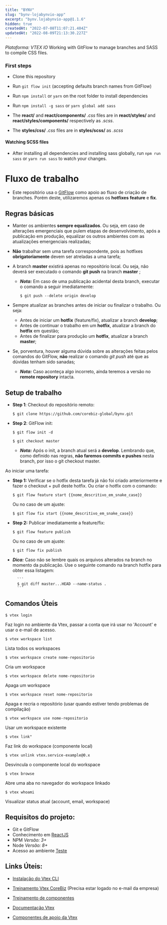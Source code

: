 ```yaml
---
title: "BYNV"
slug: "bynv-lojabynvio-app"
excerpt: "bynv.lojabynvio-app@1.1.6"
hidden: true
createdAt: "2022-07-08T11:07:21.404Z"
updatedAt: "2022-08-09T21:13:30.227Z"
---
```

*Plataforma: VTEX IO*
Working with GitFlow to manage branches and SASS to compile CSS files.

### First steps
- Clone this repository
- Run ```git flow init``` (accepting defaults branch names from GitFlow)
- Run ```npm install``` or ```yarn``` on the root folder to install dependencies
- Run ```npm install -g sass``` or ```yarn global add sass```

- The **react/** and **react/components/** *.css* files are in **react/styles/** and **react/styles/components/** respectively as *.scss*.
- The **styles/css/** *.css* files are in **styles/scss/** as *.scss*

#### Watching SCSS files
- After installing all dependencies and installing sass globally, run ```npm run sass``` or ```yarn run sass``` to watch your changes.

# Fluxo de trabalho

- Este repositório usa o [GitFlow](https://danielkummer.github.io/git-flow-cheatsheet/index.html) como apoio ao fluxo de criação de branches. Porém deste, utilizaremos apenas os **hotfixes** **feature** e **fix**.

## Regras básicas

- Manter os ambientes **sempre equalizados**. Ou seja, em caso de alterações emergenciais que pulem etapas de desenvolvimento, após a publicação em produção, equalizar os outros ambientes com as atualizações emergenciais realizadas;

- **Não** trabalhar sem uma tarefa correspondente, pois as hotfixes **obrigatoriamente** devem ser atreladas a uma tarefa;

- A branch **master** existirá apenas no repositório local. Ou seja, não deverá ser executado o comando **git push** na branch **master** ;

	- ***Nota:*** Em caso de uma publicação acidental desta branch, executar o comando a seguir imediatamente:
		
		```
		$ git push --delete origin develop
		```


- Sempre atualizar as branches antes de iniciar ou finalizar o trabalho. Ou seja:
	- Antes de iniciar um **hotfix** (feature/fix), atualizar a branch **develop**;
	- Antes de continuar o trabalho em um **hotfix**, atualizar a branch do **hotfix** em questão;
	- Antes de finalizar para produção um **hotfix**, atualizar a branch **master**;

- Se, porventura, houver alguma dúvida sobre as alterações feitas pelos comandos do GitFlow, **não** realizar o comando *git push* até que as dúvidas tenham sido sanadas;

	- ***Nota:*** Caso aconteça algo incorreto, ainda teremos a versão no **remote repository** intacta.

## Setup de trabalho

- **Step 1**: Checkout do repositório remoto:
	
	```
	$ git clone https://github.com/corebiz-global/bynv.git
	```

- **Step 2**: GitFlow init:
	
	```
	$ git flow init -d
	```

	
	```
	$ git checkout master
	```

	- ***Nota:*** Após o init, a branch atual será a **develop**. Lembrando que, como definido nas regras, **não faremos commits e pushes** nesta branch, por isso o git checkout master.



Ao iniciar uma tarefa:

- **Step 1:** Verificar se o hotfix desta tarefa já não foi criado anteriormente e fazer o checkout + pull deste hotfix. Ou criar o hotfix com o comando:

	```
	$ git flow feature start {{nome_descritivo_em_snake_case}}
	```
	Ou no caso de um ajuste:
	```
	$ git flow fix start {{nome_descritivo_em_snake_case}}
	```

- **Step 2:** Publicar imediatamente a feature/fix:

	```
	$ git flow feature publish
	```
	Ou no caso de um ajuste:

	```
	$ git flow fix publish
	```

- ***Dica:*** Caso não se lembre quais os arquivos alterados na branch no momento da publicação. Use o seguinte comando na branch hotfix para obter essa listagem:
	
		```
		$ git diff master...HEAD --name-status .
		```

## Comandos Úteis



	$ vtex login

Faz login no ambiente da Vtex, passar a conta que irá usar no 'Account' e usar o e-mail de acesso.

	$ vtex workspace list
Lista todos os workspaces

	$ vtex workspace create nome-repositorio
	
Cria um workspace

	$ vtex workspace delete nome-repositorio
	
Apaga um workspace

	$ vtex workspace reset nome-repositorio

Apaga e recria o repositório (usar quando estiver tendo problemas de compilação)

	$ vtex workspace use nome-repositorio

Usar um workspace existente

	$ vtex link"	

Faz link do workspace (componente local)

	$ vtex unlink vtex.service-example@0.x

Desvincula o componente local do workspace 

	$ vtex browse

Abre uma aba no navegador do workspace linkado

	$ vtex whoami

Visualizar status atual (account, email, workspace)

## Requisitos do projeto:

- Git e GitFlow
- Conhecimento em [ReactJS](https://pt-br.reactjs.org/docs/getting-started.html)
- NPM *Versão: 3+*
- Node *Versão: 8+*
- Acesso ao ambiente [Teste](https://bynv.myvtex.com)

## Links Úteis:

- [Instalação do Vtex CLI](https://vtex.io/docs/recipes/development/vtex-io-cli-installation-and-command-reference/)

- [Treinamento Vtex CoreBiz](https://www.youtube.com/watch?v=nH16vQvD0Mg) (Precisa estar logado no e-mail da empresa)

- [Treinamento de componentes](https://lab.github.com/vtex-trainings/store-framework)

- [Documentação Vtex](https://developers.vtex.com/docs)

- [Componentes de apoio da Vtex](https://github.com/vtex-apps)